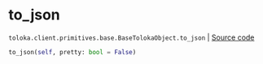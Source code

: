 # to_json
`toloka.client.primitives.base.BaseTolokaObject.to_json` | [Source code](https://github.com/Toloka/toloka-kit/blob/v0.1.26/src/client/primitives/base.py#L288)

```python
to_json(self, pretty: bool = False)
```

